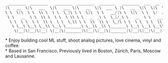 ```swift
 ________  ________   ________  ________  _______   ________  ___  __    ___  ________  ________     
|\   __  \|\   ___  \|\   ___ \|\   __  \|\  ___ \ |\   __  \|\  \|\  \ |\  \|\   __  \|\   __  \    
\ \  \|\  \ \  \\ \  \ \  \_|\ \ \  \|\  \ \   __/|\ \  \|\  \ \  \/  /|\ \  \ \  \|\  \ \  \|\  \   
 \ \   __  \ \  \\ \  \ \  \ \\ \ \   _  _\ \  \_|/_\ \   __  \ \   ___  \ \  \ \   _  _\ \  \\\  \  
  \ \  \ \  \ \  \\ \  \ \  \_\\ \ \  \\  \\ \  \_|\ \ \  \ \  \ \  \\ \  \ \  \ \  \\  \\ \  \\\  \ 
   \ \__\ \__\ \__\\ \__\ \_______\ \__\\ _\\ \_______\ \__\ \__\ \__\\ \__\ \__\ \__\\ _\\ \_______\
    \|__|\|__|\|__| \|__|\|_______|\|__|\|__|\|_______|\|__|\|__|\|__| \|__|\|__|\|__|\|__|\|_______|
```

\* Enjoy building cool ML stuff, shoot analog pictures, love cinema, vinyl and coffee.
<br> \* Based in San Francisco. Previously lived in Boston, Zürich, Paris, Moscow and Lausanne.
